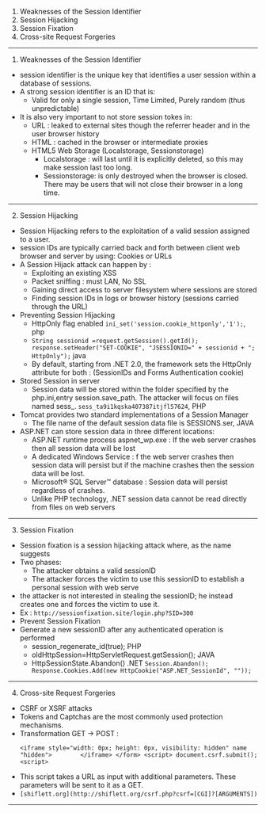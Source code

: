 1. Weaknesses of the Session Identifier
2. Session Hijacking
3. Session Fixation
4. Cross-site Request Forgeries
***
1. Weaknesses of the Session Identifier
- session identifier is the unique key that identifies a user session within a database of sessions.
- A strong session identifier is an ID that is:
	- Valid for only a single session, Time Limited, Purely random (thus unpredictable)
- It is also very important to not store session tokes in:
	- URL : leaked to external sites though the referrer header and in the user browser history
	- HTML : cached in the browser or intermediate proxies
	- HTML5 Web Storage (Localstorage, Sessionstorage) 
		- Localstorage : will last until it is explicitly deleted, so this may make session last too long.
		- Sessionstorage: is only destroyed when the browser is closed. There may be users that will not close their browser in a long time.
***
2. Session Hijacking
- Session Hijacking refers to the exploitation of a valid session assigned to a user.
- session IDs are typically carried back and forth between client web browser and server by using: Cookies or URLs
- A Session Hijack attack can happen by :
	- Exploiting an existing XSS
	- Packet sniffing : must LAN, No SSL
	- Gaining direct access to server filesystem where sessions are stored
	- Finding session IDs in logs or browser history (sessions carried through the URL)
- Preventing Session Hijacking
	- HttpOnly flag enabled `ini_set('session.cookie_httponly','1');`, php
	- `String sessionid =request.getSession().getId(); response.setHeader("SET-COOKIE", "JSESSIONID=" + sessionid + "; HttpOnly");` java
	- By default, starting from .NET 2.0, the framework sets the HttpOnly attribute for both : (SessionIDs and Forms Authentication cookie)
- Stored Session in server 
	- Session data will be stored within the folder specified by the php.ini,entry session.save_path. The attacker will focus on files named sess_. `sess_ta9i1kqska407387itjfl57624`, PHP
- Tomcat provides two standard implementations of a Session Manager 
	- The file name of the default session data file is SESSIONS.ser, JAVA
- ASP.NET can store session data in three different locations:
	- ASP.NET runtime process aspnet_wp.exe : If the web server crashes then all session data will be lost
	- A dedicated Windows Service : f the web server crashes then session data will persist but if the machine crashes then the session data will be lost.
	- Microsoft® SQL Server™ database : Session data will persist regardless of crashes.
	- Unlike PHP technology, .NET session data cannot be read directly from files on web servers
***
3. Session Fixation
- Session fixation is a session hijacking attack where, as the name suggests
- Two phases:
	- The attacker obtains a valid sessionID
	- The attacker forces the victim to use this sessionID to establish a personal session with web serve
- the attacker is not interested in stealing the sessionID; he instead creates one and forces the victim to use it.
- Ex : `http://sessionfixation.site/login.php?SID=300`
- Prevent Session Fixation
- Generate a new sessionID after any authenticated operation is performed
	- session_regenerate_id(true); PHP
	- oldHttpSession=HttpServletRequest.getSession(); JAVA
	- HttpSessionState.Abandon() .NET
	`Session.Abandon(); Response.Cookies.Add(new HttpCookie("ASP.NET_SessionId", ""));`
***
4. Cross-site Request Forgeries
- CSRF or XSRF attacks
- Tokens and Captchas are the most commonly used protection mechanisms.
- Transformation GET -> POST :
	```
	<iframe style="width: 0px; height: 0px, visibility: hidden" name "hidden">		  </iframe> </form> <script> document.csrf.submit();<script>
	```
- This script takes a URL as input with additional parameters. These parameters will be sent to it as a GET.
- `[shiflett.org](http://shiflett.org/csrf.php?csrf=[CGI]?[ARGUMENTS])`
***